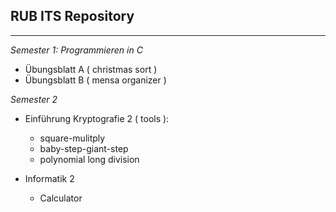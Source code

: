 **RUB ITS Repository**
-
---
*Semester 1: Programmieren in C*

 - Übungsblatt A ( christmas sort ) 
 - Übungsblatt B ( mensa organizer )

*Semester 2*

 - Einführung Kryptografie 2 ( tools ):
   - square-mulitply
   - baby-step-giant-step
   - polynomial long division

 - Informatik 2
   - Calculator
 
